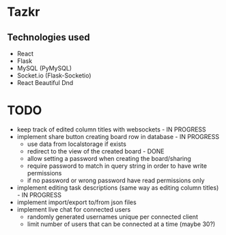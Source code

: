 # Tazkr
## Technologies used
- React
- Flask
- MySQL (PyMySQL)
- Socket.io (Flask-Socketio)
- React Beautiful Dnd

# TODO
- keep track of edited column titles with websockets - IN PROGRESS
- implement share button creating board row in database - IN PROGRESS
    - use data from localstorage if exists
    - redirect to the view of the created board - DONE
    - allow setting a password when creating the board/sharing 
    - require password to match in query string in order to have write permissions
    - if no password or wrong password have read permissions only
- implement editing task descriptions (same way as editing column titles) - IN PROGRESS
- implement import/export to/from json files
- implement live chat for connected users
    - randomly generated usernames unique per connected client
    - limit number of users that can be connected at a time (maybe 30?)